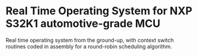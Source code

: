 # Real Time Operating System for NXP S32K1 automotive-grade MCU

Real time operating system from the ground-up, with context switch routines coded in assembly for a round-robin scheduling algorithm.



